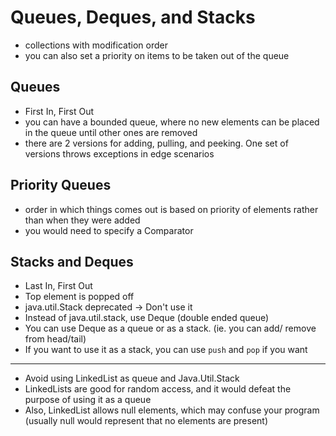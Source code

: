 # Queues, Deques, and Stacks

- collections with modification order
- you can also set a priority on items to be taken out of the queue

## Queues

- First In, First Out
- you can have a bounded queue, where no new elements can be placed in the queue until other ones are removed
- there are 2 versions for adding, pulling, and peeking. One set of versions throws exceptions in edge scenarios

## Priority Queues

- order in which things comes out is based on priority of elements rather than when they were added
- you would need to specify a Comparator

## Stacks and Deques

- Last In, First Out
- Top element is popped off
- java.util.Stack deprecated -> Don't use it
- Instead of java.util.stack, use Deque (double ended queue)
- You can use Deque as a queue or as a stack. (ie. you can add/ remove from head/tail)
- If you want to use it as a stack, you can use `push` and `pop` if you want


---

- Avoid using LinkedList as queue and Java.Util.Stack
- LinkedLists are good for random access, and it would defeat the purpose of using it as a queue
- Also, LinkedList allows null elements, which may confuse your program (usually null would represent that no elements are present)
